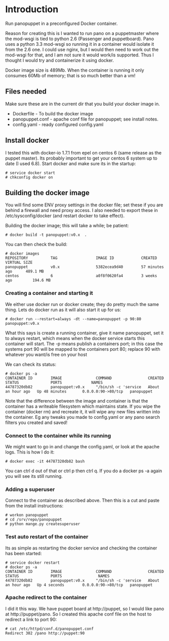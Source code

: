 # Introduction

Run panopuppet in a preconfigured Docker container.

Reason for creating this is I wanted to run pano on a puppetmaster where the mod-wsgi is tied to python 2.6 (Passenger and puppetboard). 
Pano uses a python 3.3 mod-wsgi so running it in a container would isolate it from the 2.6 one.
I could use nginx, but I would then need to work out the mod-wsgi for that, and I am not sure it would work/is supported. Thus I thought I would try and containerize it using docker.

Docker image size is 489Mb. When the container is running it only consumes 60Mb of memory; that is so much better than a vm!

## Files needed
Make sure these are in the current dir that you build your docker image in.
- Dockerfile - To build the docker image
- panopuppet.conf - apache conf file for panopuppet; see install notes.
- config.yaml - ready configured config.yaml

## Install docker

I tested this with docker-io 1.7.1 from epel on centos 6 (same release as the puppet master). Its probably important to get your centos 6 system up to date (I used 6.8). Start docker and make sure its in the startup:

```
# service docker start
# chkconfig docker on
```
## Building the docker image
You will find some ENV proxy settings in the docker file; set these if you are behind a firewall and need proxy access. I also needed to export these in /etc/sysconfig/docker (and restart docker to take effect).

Building the docker image; this will take a while; be patient:

```
# docker build -t panopuppet:v0.x  .
```
You can then check the build:

```
# docker images
REPOSITORY          TAG                 IMAGE ID            CREATED             VIRTUAL SIZE
panopuppet          v0.x                5382ecea9d40        57 minutes ago      489.1 MB
centos              6                   a0f8f0620fa4        3 weeks ago         194.6 MB
```

### Creating a container and starting it
We either use docker run or docker create; they do pretty much the same thing. Lets do docker run as it will also start it up for us:

```
# docker run --restart=always -dt --name=panopuppet -p 90:80 panopuppet:v0.x
```

What this says is create a running container, give it name panopuppet, set it to always restart, which means when the docker service starts this container will start. The -p means publish a containers port; in this case the systems port 90 will be mapped to the containers port 80; replace 90 with whatever you want/is free on your host

We can check its status:

```
# docker ps -a
CONTAINER ID        IMAGE               COMMAND                CREATED             STATUS              PORTS             NAMES
44787320db82        panopuppet:v0.x     "/bin/sh -c 'service   About an hour ago   Up 48 minutes       0.0.0.0:90->80/tcp   panopuppet
```

Note that the difference between the image and container is that the container has a writeable filesystem which maintains state. If you wipe the container (docker rm) and recreate it, it will wipe any new files written into the container. Eg any tweaks you made to config.yaml or any pano search filters you created and saved!

### Connect to the container while its running
We might want to go in and change the config.yaml, or look at the apache logs. This is how I do it:

```
# docker exec -it 44787320db82 bash
```
You can ctrl d out of that or ctrl p then ctrl q. If you do a docker ps -a again you will see its still running.

### Adding a superuser
Connect to the container as described above. Then this is a cut and paste from the install instructions:

```
# workon panopuppet
# cd /srv/repo/panopuppet
# python mange.py createsuperuser
```

### Test auto restart of the container
Its as simple as restarting the docker service and checking the container has been started:

```
# service docker restart
# docker ps -a
CONTAINER ID        IMAGE               COMMAND                CREATED             STATUS              PORTS                NAMES
44787320db82        panopuppet:v0.x     "/bin/sh -c 'service   About an hour ago   Up 4 seconds        0.0.0.0:90->80/tcp   panopuppet
```

### Apache redirect to the container
I did it this way. We have puppet board at http://puppet, so I would like pano at http://puppet/pano. So I created this apache conf file on the host to redirect a link to port 90:

```
# cat /etc/httpd/conf.d/panopuppet.conf
Redirect 302 /pano http://puppet:90
```



